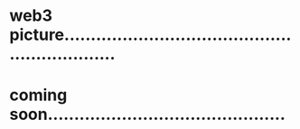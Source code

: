 # web3 picture...............................................................
# coming soon.............................................

